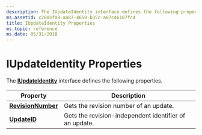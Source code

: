 ```yaml
---
description: The IUpdateIdentity interface defines the following properties.
ms.assetid: c2005fa8-aa87-4650-b35c-a07c46187fc4
title: IUpdateIdentity Properties
ms.topic: reference
ms.date: 05/31/2018
---
```


# IUpdateIdentity Properties

The [**IUpdateIdentity**](/windows/desktop/api/Wuapi/nn-wuapi-iupdateidentity) interface defines the following properties.



| Property                                                 | Description                                            |
|----------------------------------------------------------|--------------------------------------------------------|
| [**RevisionNumber**](/windows/desktop/api/Wuapi/nf-wuapi-iupdateidentity-get_revisionnumber) | Gets the revision number of an update.                 |
| [**UpdateID**](/windows/desktop/api/Wuapi/nf-wuapi-iupdateidentity-get_updateid)             | Gets the revision-independent identifier of an update. |



 

 

 



